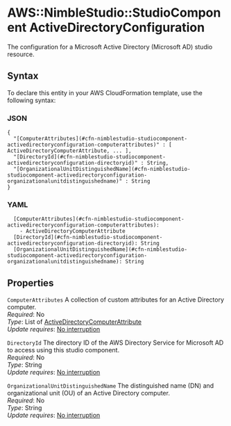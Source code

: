 # AWS::NimbleStudio::StudioComponent ActiveDirectoryConfiguration<a name="aws-properties-nimblestudio-studiocomponent-activedirectoryconfiguration"></a>

The configuration for a Microsoft Active Directory \(Microsoft AD\) studio resource\.

## Syntax<a name="aws-properties-nimblestudio-studiocomponent-activedirectoryconfiguration-syntax"></a>

To declare this entity in your AWS CloudFormation template, use the following syntax:

### JSON<a name="aws-properties-nimblestudio-studiocomponent-activedirectoryconfiguration-syntax.json"></a>

```
{
  "[ComputerAttributes](#cfn-nimblestudio-studiocomponent-activedirectoryconfiguration-computerattributes)" : [ ActiveDirectoryComputerAttribute, ... ],
  "[DirectoryId](#cfn-nimblestudio-studiocomponent-activedirectoryconfiguration-directoryid)" : String,
  "[OrganizationalUnitDistinguishedName](#cfn-nimblestudio-studiocomponent-activedirectoryconfiguration-organizationalunitdistinguishedname)" : String
}
```

### YAML<a name="aws-properties-nimblestudio-studiocomponent-activedirectoryconfiguration-syntax.yaml"></a>

```
  [ComputerAttributes](#cfn-nimblestudio-studiocomponent-activedirectoryconfiguration-computerattributes): 
    - ActiveDirectoryComputerAttribute
  [DirectoryId](#cfn-nimblestudio-studiocomponent-activedirectoryconfiguration-directoryid): String
  [OrganizationalUnitDistinguishedName](#cfn-nimblestudio-studiocomponent-activedirectoryconfiguration-organizationalunitdistinguishedname): String
```

## Properties<a name="aws-properties-nimblestudio-studiocomponent-activedirectoryconfiguration-properties"></a>

`ComputerAttributes`  <a name="cfn-nimblestudio-studiocomponent-activedirectoryconfiguration-computerattributes"></a>
A collection of custom attributes for an Active Directory computer\.  
*Required*: No  
*Type*: List of [ActiveDirectoryComputerAttribute](aws-properties-nimblestudio-studiocomponent-activedirectorycomputerattribute.md)  
*Update requires*: [No interruption](https://docs.aws.amazon.com/AWSCloudFormation/latest/UserGuide/using-cfn-updating-stacks-update-behaviors.html#update-no-interrupt)

`DirectoryId`  <a name="cfn-nimblestudio-studiocomponent-activedirectoryconfiguration-directoryid"></a>
The directory ID of the AWS Directory Service for Microsoft AD to access using this studio component\.  
*Required*: No  
*Type*: String  
*Update requires*: [No interruption](https://docs.aws.amazon.com/AWSCloudFormation/latest/UserGuide/using-cfn-updating-stacks-update-behaviors.html#update-no-interrupt)

`OrganizationalUnitDistinguishedName`  <a name="cfn-nimblestudio-studiocomponent-activedirectoryconfiguration-organizationalunitdistinguishedname"></a>
The distinguished name \(DN\) and organizational unit \(OU\) of an Active Directory computer\.  
*Required*: No  
*Type*: String  
*Update requires*: [No interruption](https://docs.aws.amazon.com/AWSCloudFormation/latest/UserGuide/using-cfn-updating-stacks-update-behaviors.html#update-no-interrupt)
